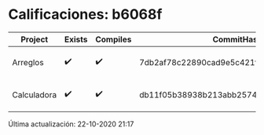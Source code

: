 # Calificaciones: b6068f
|Project|Exists|Compiles|CommitHash|CommitDate|CheckDate|Comments|
|-|-|-|-|-|-|-|
|Arreglos|✔️|✔️|7db2af78c22890cad9e5c421f050492a1fcc835c|22-10-2020 13:26:25|22-10-2020 21:17:46|NULL|
|Calculadora|✔️|✔️|db11f05b38938b213abb2574e5e86e21d46e87c8|11-10-2020 11:41:12|15-10-2020 21:23:36|nan|

Última actualización: 22-10-2020 21:17